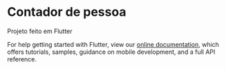 # Contador de pessoa

Projeto feito em Flutter

For help getting started with Flutter, view our
[online documentation](https://flutter.dev/docs), which offers tutorials,
samples, guidance on mobile development, and a full API reference.
